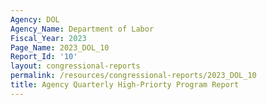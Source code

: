 ```yaml
---
Agency: DOL
Agency_Name: Department of Labor
Fiscal_Year: 2023
Page_Name: 2023_DOL_10
Report_Id: '10'
layout: congressional-reports
permalink: /resources/congressional-reports/2023_DOL_10
title: Agency Quarterly High-Priorty Program Report
---
```

